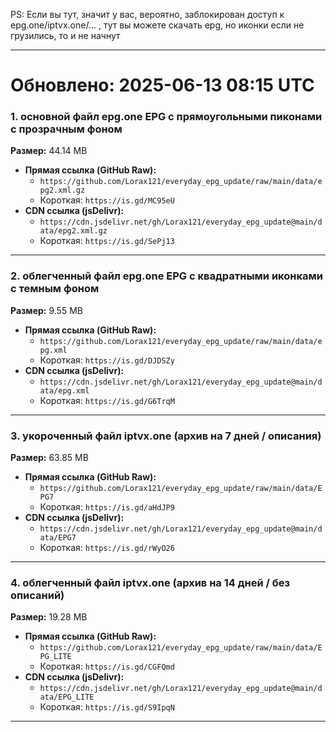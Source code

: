 PS: Если вы тут, значит у вас, вероятно, заблокирован доступ к epg.one/iptvx.one/... , тут вы можете скачать epg, но иконки если не грузились, то и не начнут

---

# Обновлено: 2025-06-13 08:15 UTC

### 1. основной файл epg.one EPG с прямоугольными пиконами с прозрачным фоном

**Размер:** 44.14 MB

- **Прямая ссылка (GitHub Raw):**
  - `https://github.com/Lorax121/everyday_epg_update/raw/main/data/epg2.xml.gz`
  - Короткая: `https://is.gd/MC95eU`
- **CDN ссылка (jsDelivr):**
  - `https://cdn.jsdelivr.net/gh/Lorax121/everyday_epg_update@main/data/epg2.xml.gz`
  - Короткая: `https://is.gd/SePj13`

---

### 2. облегченный файл epg.one EPG с квадратными иконками с темным фоном

**Размер:** 9.55 MB

- **Прямая ссылка (GitHub Raw):**
  - `https://github.com/Lorax121/everyday_epg_update/raw/main/data/epg.xml`
  - Короткая: `https://is.gd/DJDSZy`
- **CDN ссылка (jsDelivr):**
  - `https://cdn.jsdelivr.net/gh/Lorax121/everyday_epg_update@main/data/epg.xml`
  - Короткая: `https://is.gd/G6TrqM`

---

### 3. укороченный файл iptvx.one (архив на 7 дней / описания)

**Размер:** 63.85 MB

- **Прямая ссылка (GitHub Raw):**
  - `https://github.com/Lorax121/everyday_epg_update/raw/main/data/EPG7`
  - Короткая: `https://is.gd/aHdJP9`
- **CDN ссылка (jsDelivr):**
  - `https://cdn.jsdelivr.net/gh/Lorax121/everyday_epg_update@main/data/EPG7`
  - Короткая: `https://is.gd/rWyO26`

---

### 4. облегченный файл iptvx.one (архив на 14 дней / без описаний)

**Размер:** 19.28 MB

- **Прямая ссылка (GitHub Raw):**
  - `https://github.com/Lorax121/everyday_epg_update/raw/main/data/EPG_LITE`
  - Короткая: `https://is.gd/CGFQmd`
- **CDN ссылка (jsDelivr):**
  - `https://cdn.jsdelivr.net/gh/Lorax121/everyday_epg_update@main/data/EPG_LITE`
  - Короткая: `https://is.gd/S9IpqN`

---
